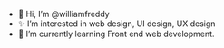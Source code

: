 - 👋 Hi, I’m @williamfreddy
- ✨ I’m interested in web design, UI design, UX design
- 🌱 I’m currently learning Front end web development.

<!---
williamfreddy/williamfreddy is a ✨ special ✨ repository because its `README.md` (this file) appears on your GitHub profile.
You can click the Preview link to take a look at your changes.
--->
